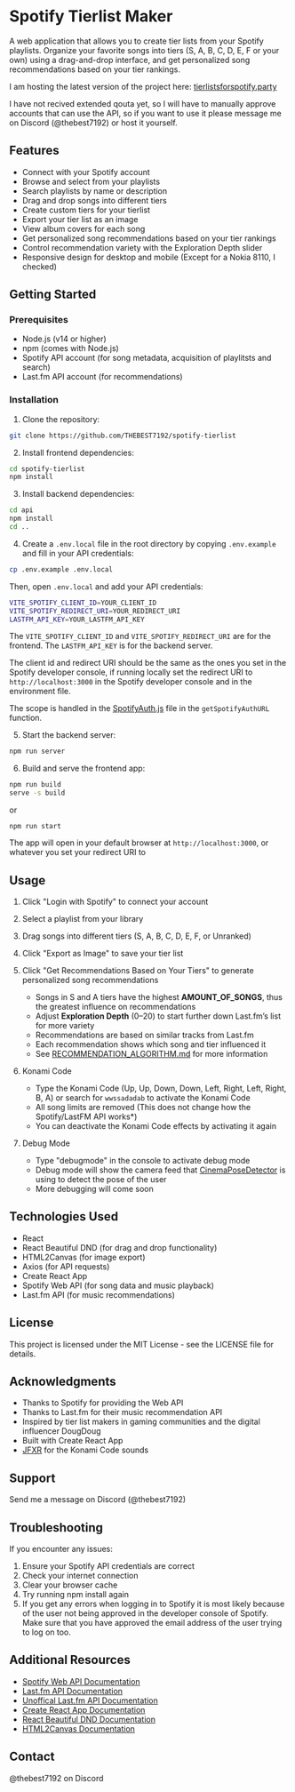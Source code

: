 # Spotify Tierlist Maker

A web application that allows you to create tier lists from your Spotify playlists. Organize your favorite songs into tiers (S, A, B, C, D, E, F or your own) using a drag-and-drop interface, and get personalized song recommendations based on your tier rankings.

I am hosting the latest version of the project here: [tierlistsforspotify.party](https://tierlistsforspotify.party)

I have not recived extended qouta yet, so I will have to manually approve accounts that can use the API, so if you want to use it please message me on Discord (@thebest7192) or host it yourself.

## Features

- Connect with your Spotify account
- Browse and select from your playlists
- Search playlists by name or description
- Drag and drop songs into different tiers
- Create custom tiers for your tierlist
- Export your tier list as an image
- View album covers for each song
- Get personalized song recommendations based on your tier rankings
- Control recommendation variety with the Exploration Depth slider
- Responsive design for desktop and mobile (Except for a Nokia 8110, I checked)

## Getting Started

### Prerequisites

- Node.js (v14 or higher)
- npm (comes with Node.js)
- Spotify API account (for song metadata, acquisition of playlitsts and search)
- Last.fm API account (for recommendations)

### Installation

1. Clone the repository:
```bash
git clone https://github.com/THEBEST7192/spotify-tierlist
```

2. Install frontend dependencies:
```bash
cd spotify-tierlist
npm install
```

3. Install backend dependencies:
```bash
cd api
npm install
cd ..
```

4. Create a `.env.local` file in the root directory by copying `.env.example` and fill in your API credentials:
```bash
cp .env.example .env.local
```
Then, open `.env.local` and add your API credentials:
```bash
VITE_SPOTIFY_CLIENT_ID=YOUR_CLIENT_ID
VITE_SPOTIFY_REDIRECT_URI=YOUR_REDIRECT_URI
LASTFM_API_KEY=YOUR_LASTFM_API_KEY
```

The `VITE_SPOTIFY_CLIENT_ID` and `VITE_SPOTIFY_REDIRECT_URI` are for the frontend. The `LASTFM_API_KEY` is for the backend server.

The client id and redirect URI should be the same as the ones you set in the Spotify developer console, if running locally set the redirect URI to `http://localhost:3000` in the Spotify developer console and in the environment file.

The scope is handled in the [SpotifyAuth.js](src/utils/SpotifyAuth.js) file in the `getSpotifyAuthURL` function.

5. Start the backend server:
```bash
npm run server
```

6. Build and serve the frontend app:
```bash
npm run build
serve -s build
```
or
```
npm run start
```

The app will open in your default browser at `http://localhost:3000`, or whatever you set your redirect URI to

## Usage

1. Click "Login with Spotify" to connect your account
2. Select a playlist from your library
3. Drag songs into different tiers (S, A, B, C, D, E, F, or Unranked)
4. Click "Export as Image" to save your tier list
5. Click "Get Recommendations Based on Your Tiers" to generate personalized song recommendations
   - Songs in S and A tiers have the highest **AMOUNT_OF_SONGS**, thus the greatest influence on recommendations
   - Adjust **Exploration Depth** (0–20) to start further down Last.fm’s list for more variety
   - Recommendations are based on similar tracks from Last.fm
   - Each recommendation shows which song and tier influenced it
   - See [RECOMMENDATION_ALGORITHM.md](DOCS_AND_OTHER_INFO/RECOMMENDATION_ALGORITHM.md) for more information

6. Konami Code
   - Type the Konami Code (Up, Up, Down, Down, Left, Right, Left, Right, B, A) or search for `wwssadadab` to activate the Konami Code
   - All song limits are removed (This does not change how the Spotify/LastFM API works*)
   - You can deactivate the Konami Code effects by activating it again

7. Debug Mode
   - Type "debugmode" in the console to activate debug mode
   - Debug mode will show the camera feed that [CinemaPoseDetector](src/components/CinemaPoseDetector.jsx) is using to detect the pose of the user
   - More debugging will come soon

## Technologies Used

- React
- React Beautiful DND (for drag and drop functionality)
- HTML2Canvas (for image export)
- Axios (for API requests)
- Create React App
- Spotify Web API (for song data and music playback)
- Last.fm API (for music recommendations)

## License

This project is licensed under the MIT License - see the LICENSE file for details.

## Acknowledgments

- Thanks to Spotify for providing the Web API
- Thanks to Last.fm for their music recommendation API
- Inspired by tier list makers in gaming communities and the digital influencer DougDoug
- Built with Create React App
- [JFXR](https://jfxr.frozenfractal.com) for the Konami Code sounds

## Support

Send me a message on Discord (@thebest7192)

## Troubleshooting

If you encounter any issues:

1. Ensure your Spotify API credentials are correct
2. Check your internet connection
3. Clear your browser cache
4. Try running npm install again
5. If you get any errors when logging in to Spotify it is most likely because of the user not being approved in the developer console of Spotify. Make sure that you have approved the email address of the user trying to log on too.

## Additional Resources

- [Spotify Web API Documentation](https://developer.spotify.com/documentation/web-api/)
- [Last.fm API Documentation](https://www.last.fm/api)
- [Unoffical Last.fm API Documentation](https://lastfm-docs.github.io/api-docs/)
- [Create React App Documentation](https://create-react-app.dev/docs)
- [React Beautiful DND Documentation](https://react-beautiful-dnd.netlify.app/docs/getting-started)
- [HTML2Canvas Documentation](https://html2canvas.hertzen.com/documentation)

## Contact
@thebest7192 on Discord